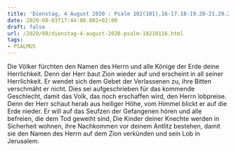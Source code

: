 ```yaml
---
title: 'Dienstag, 4 August 2020 : Psalm 102(101),16-17.18-19.20-21.29.22.'
date: 2020-08-03T17:44:00.001+02:00
draft: false
url: /2020/08/dienstag-4-august-2020-psalm-10210116.html
tags: 
- PSALMUS
---
```


Die Völker fürchten den Namen des Herrn und alle Könige der Erde deine Herrlichkeit. Denn der Herr baut Zion wieder auf und erscheint in all seiner Herrlichkeit. Er wendet sich dem Gebet der Verlassenen zu, ihre Bitten verschmäht er nicht. Dies sei aufgeschrieben für das kommende Geschlecht, damit das Volk, das noch erschaffen wird, den Herrn lobpreise. Denn der Herr schaut herab aus heiliger Höhe, vom Himmel blickt er auf die Erde nieder. Er will auf das Seufzen der Gefangenen hören und alle befreien, die dem Tod geweiht sind, Die Kinder deiner Knechte werden in Sicherheit wohnen, ihre Nachkommen vor deinem Antlitz bestehen, damit sie den Namen des Herrn auf dem Zion verkünden und sein Lob in Jerusalem.